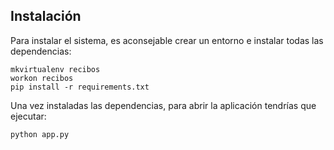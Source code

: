 Instalación
-----------

Para instalar el sistema, es aconsejable crear un entorno
e instalar todas las dependencias:

    mkvirtualenv recibos
    workon recibos
    pip install -r requirements.txt

Una vez instaladas las dependencias, para abrir la aplicación
tendrías que ejecutar:

    python app.py
